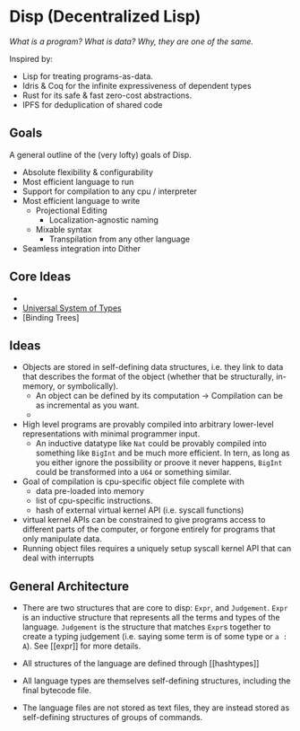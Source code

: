 # Disp (Decentralized Lisp)

*What is a program? What is data? Why, they are one of the same.*

Inspired by:
 - Lisp for treating programs-as-data.
 - Idris & Coq for the infinite expressiveness of dependent types
 - Rust for its safe & fast zero-cost abstractions.
 - IPFS for deduplication of shared code

## Goals

A general outline of the (very lofty) goals of Disp.
 - Absolute flexibility & configurability
 - Most efficient language to run
 - Support for compilation to any cpu / interpreter
 - Most efficient language to write
   - Projectional Editing
     - Localization-agnostic naming
   - Mixable syntax
     - Transpilation from any other language
 - Seamless integration into Dither

## Core Ideas

 - 
 - [Universal System of Types](universal-system-of-types.md)
 - [Binding Trees]

## Ideas
 - Objects are stored in self-defining data structures, i.e. they link to data that describes the format of the object (whether that be structurally, in-memory, or symbolically).
	 - An object can be defined by its computation -> Compilation can be as incremental as you want.
	 - 
 - High level programs are provably compiled into arbitrary lower-level representations with minimal programmer input.
	 - An inductive datatype like `Nat` could be provably compiled into something like `BigInt` and be much more efficient. In tern, as long as you either ignore the possibility or proove it never happens, `BigInt` could be transformed into a  `U64` or something similar.
 - Goal of compilation is cpu-specific object file complete with
   - data pre-loaded into memory
   - list of cpu-specific instructions.
   - hash of external virtual kernel API (i.e. syscall functions)
 - virtual kernel APIs can be constrained to give programs access to different parts of the computer, or forgone entirely for programs that only manipulate data.
 - Running object files requires a uniquely setup syscall kernel API that can deal with interrupts

## General Architecture
- There are two structures that are core to disp: `Expr`, and `Judgement`. `Expr` is an inductive structure that represents all the terms and types of the language. `Judgement` is the structure that matches `Expr`s together to create a typing judgement (i.e. saying some term is of some type or `a : A`). See [[expr]] for more details.
- All structures of the language are defined through [[hashtypes]] 

- All language types are themselves self-defining structures, including the final bytecode file.
- The language files are not stored as text files, they are instead stored as self-defining structures of groups of commands.


